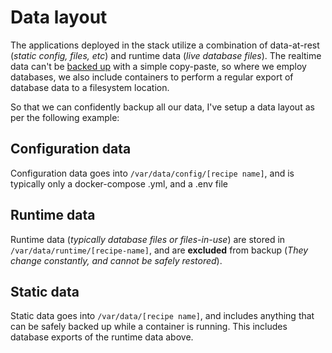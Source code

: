 # Data layout

The applications deployed in the stack utilize a combination of data-at-rest (_static config, files, etc_) and runtime data (_live database files_). The realtime data can't be [backed up](../recipes/duplicity.md) with a simple copy-paste, so where we employ databases, we also include containers to perform a regular export of database data to a filesystem location.

So that we can confidently backup all our data, I've setup a data layout as per the following example:

## Configuration data

Configuration data goes into `/var/data/config/[recipe name]`, and is typically only a docker-compose .yml, and a .env file

## Runtime data

Runtime data (*typically database files or files-in-use*) are stored in `/var/data/runtime/[recipe-name]`, and are **excluded** from backup (_They change constantly, and cannot be safely restored_).

## Static data

Static data goes into `/var/data/[recipe name]`, and includes anything that can be safely backed up while a container is running. This includes database exports of the runtime data above.
